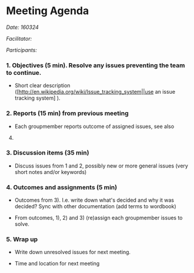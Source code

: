 # Meeting Agenda

*Date: 160324*

*Facilitator:*

*Participants:*

### 1. Objectives (5 min). Resolve any issues preventing the team to continue.

  - Short clear description ([http://en.wikipedia.org/wiki/Issue_tracking_system||use an issue tracking system]
  ).

### 2. Reports (15 min) from previous meeting

  - Each groupmember reports outcome of assigned issues, see also 
  4) 

### 3. Discussion items (35 min) 

  - Discuss issues from 1 and 2, possibly new or more general 
  issues (very short notes and/or keywords)

### 4. Outcomes and assignments (5 min) 

  - Outcomes from 3). I.e. write down what's decided and why it 
  was decided? Sync with other documentation (add terms to 
  wordbook)

  - From outcomes, 1), 2) and 3) (re)assign each groupmember 
  issues to solve.

### 5. Wrap up

  - Write down unresolved issues for next meeting.

  - Time and location for next meeting
